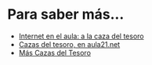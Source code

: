 # Para saber más...

* <a href="http://www.uib.es/depart/gte/edutec-e/revelec16/adell.htm">Internet en el aula: a la caza del tesoro</a>
* <a href="http://www.aula21.net/cazas/index.htm">Cazas del tesoro, en aula21.net</a>
* <a href="http://www.actilingua.net/portal/index.php?option=com_content&amp;task=category&amp;sectionid=4&amp;id=20&amp;Itemid=47">Más Cazas del Tesoro</a>
